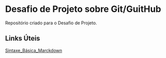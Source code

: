 # Desafio de Projeto sobre Git/GuitHub
Repositório criado para o Desafio de Projeto.
## Links Úteis
[Sintaxe_Básica_Marckdown](https://www.markdownguide.org/basic-syntax/)

